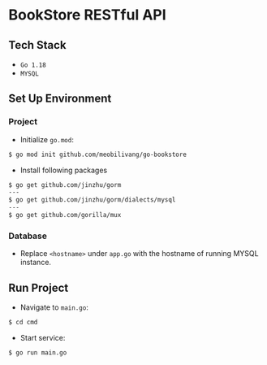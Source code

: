 # BookStore RESTful API

## Tech Stack

- `Go 1.18`
- `MYSQL`

## Set Up Environment

### Project

- Initialize `go.mod`:
```bash
$ go mod init github.com/meobilivang/go-bookstore
```

- Install following packages
```bash
$ go get github.com/jinzhu/gorm
---
$ go get github.com/jinzhu/gorm/dialects/mysql
---
$ go get github.com/gorilla/mux
```

### Database

- Replace `<hostname>` under `app.go` with the hostname of running MYSQL instance.

## Run Project

- Navigate to `main.go`:

```bash
$ cd cmd
```

- Start service:

```bash
$ go run main.go
```